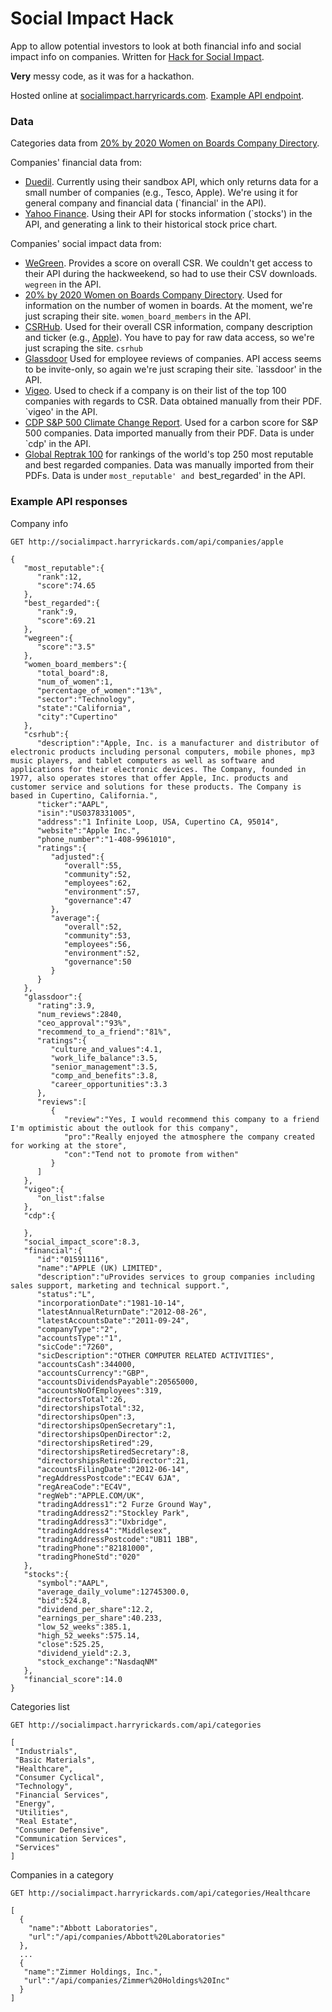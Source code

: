 # Social Impact Hack

App to allow potential investors to look at both financial info and social impact info on companies. Written for [Hack for Social Impact](http://rewiredstate.org/hacks/hackforsocialimpact).

**Very** messy code, as it was for a hackathon.

Hosted online at [socialimpact.harryricards.com](http://socialimpact.harryrickards.com). [Example API endpoint](http://socialimpact.harryrickards.com/api/companies/apple).

### Data
Categories data from [20% by 2020 Women on Boards Company Directory](http://www.2020wob.com/company-directory).

Companies' financial data from:

 * [Duedil](https://www.duedil.com/). Currently using their sandbox API, which only returns data for a small number of companies (e.g., Tesco, Apple). We're using it for general company and financial data (`financial' in the API).
 * [Yahoo Finance](http://finance.yahoo.com/q?s=AAPL). Using their API for stocks information (`stocks') in the API, and generating a link to their historical stock price chart.

Companies' social impact data from:

 * [WeGreen](http://wegreen.de). Provides a score on overall CSR. We couldn't get access to their API during the hackweekend, so had to use their CSV downloads. `wegreen` in the API.
 * [20% by 2020 Women on Boards Company Directory](http://www.2020wob.com/company-directory). Used for information on the number of women in boards. At the moment, we're just scraping their site. `women_board_members` in the API.
 * [CSRHub](http://www.csrhub.com). Used for their overall CSR information, company description and ticker (e.g., [Apple](http://www.csrhub.com/CSR_and_sustainability_information/Apple-Inc/)). You have to pay for raw data access, so we're just scraping the site. `csrhub`
 * [Glassdoor](http://www.glassdoor.com/) Used for employee reviews of companies. API access seems to be invite-only, so again we're just scraping their site. `lassdoor' in the API.
 * [Vigeo](http://www.vigeo.com/csr-rating-agency/en/how-are-companies-worldwide-performing-against-csr-objectives). Used to check if a company is on their list of the top 100 companies with regards to CSR. Data obtained manually from their PDF. `vigeo' in the API.
 * [CDP S&P 500 Climate Change Report](https://www.cdp.net/CDPResults/CDP-SP500-climate-report-2013.pdf). Used for a carbon score for S&P 500 companies. Data imported manually from their PDF. Data is under `cdp' in the API.
 * [Global Reptrak 100](http://www.reputationinstitute.com/thought-leadership/global-reptrak-100) for rankings of the world's top 250 most reputable and best regarded companies. Data was manually imported from their PDFs. Data is under `most_reputable' and `best_regarded' in the API.

### Example API responses
Company info

    GET http://socialimpact.harryrickards.com/api/companies/apple

    {
       "most_reputable":{
          "rank":12,
          "score":74.65
       },
       "best_regarded":{
          "rank":9,
          "score":69.21
       },
       "wegreen":{
          "score":"3.5"
       },
       "women_board_members":{
          "total_board":8,
          "num_of_women":1,
          "percentage_of_women":"13%",
          "sector":"Technology",
          "state":"California",
          "city":"Cupertino"
       },
       "csrhub":{
          "description":"Apple, Inc. is a manufacturer and distributor of electronic products including personal computers, mobile phones, mp3 music players, and tablet computers as well as software and applications for their electronic devices. The Company, founded in 1977, also operates stores that offer Apple, Inc. products and customer service and solutions for these products. The Company is based in Cupertino, California.",
          "ticker":"AAPL",
          "isin":"US0378331005",
          "address":"1 Infinite Loop, USA, Cupertino CA, 95014",
          "website":"Apple Inc.",
          "phone_number":"1-408-9961010",
          "ratings":{
             "adjusted":{
                "overall":55,
                "community":52,
                "employees":62,
                "environment":57,
                "governance":47
             },
             "average":{
                "overall":52,
                "community":53,
                "employees":56,
                "environment":52,
                "governance":50
             }
          }
       },
       "glassdoor":{
          "rating":3.9,
          "num_reviews":2840,
          "ceo_approval":"93%",
          "recommend_to_a_friend":"81%",
          "ratings":{
             "culture_and_values":4.1,
             "work_life_balance":3.5,
             "senior_management":3.5,
             "comp_and_benefits":3.8,
             "career_opportunities":3.3
          },
          "reviews":[
             {
                "review":"Yes, I would recommend this company to a friend  I'm optimistic about the outlook for this company",
                "pro":"Really enjoyed the atmosphere the company created for working at the store",
                "con":"Tend not to promote from withen"
             }
          ]
       },
       "vigeo":{
          "on_list":false
       },
       "cdp":{
    
       },
       "social_impact_score":8.3,
       "financial":{
          "id":"01591116",
          "name":"APPLE (UK) LIMITED",
          "description":"uProvides services to group companies including sales support, marketing and technical support.",
          "status":"L",
          "incorporationDate":"1981-10-14",
          "latestAnnualReturnDate":"2012-08-26",
          "latestAccountsDate":"2011-09-24",
          "companyType":"2",
          "accountsType":"1",
          "sicCode":"7260",
          "sicDescription":"OTHER COMPUTER RELATED ACTIVITIES",
          "accountsCash":344000,
          "accountsCurrency":"GBP",
          "accountsDividendsPayable":20565000,
          "accountsNoOfEmployees":319,
          "directorsTotal":26,
          "directorshipsTotal":32,
          "directorshipsOpen":3,
          "directorshipsOpenSecretary":1,
          "directorshipsOpenDirector":2,
          "directorshipsRetired":29,
          "directorshipsRetiredSecretary":8,
          "directorshipsRetiredDirector":21,
          "accountsFilingDate":"2012-06-14",
          "regAddressPostcode":"EC4V 6JA",
          "regAreaCode":"EC4V",
          "regWeb":"APPLE.COM/UK",
          "tradingAddress1":"2 Furze Ground Way",
          "tradingAddress2":"Stockley Park",
          "tradingAddress3":"Uxbridge",
          "tradingAddress4":"Middlesex",
          "tradingAddressPostcode":"UB11 1BB",
          "tradingPhone":"82181000",
          "tradingPhoneStd":"020"
       },
       "stocks":{
          "symbol":"AAPL",
          "average_daily_volume":12745300.0,
          "bid":524.8,
          "dividend_per_share":12.2,
          "earnings_per_share":40.233,
          "low_52_weeks":385.1,
          "high_52_weeks":575.14,
          "close":525.25,
          "dividend_yield":2.3,
          "stock_exchange":"NasdaqNM"
       },
       "financial_score":14.0
    }


Categories list

    GET http://socialimpact.harryrickards.com/api/categories

    [
     "Industrials",
     "Basic Materials",
     "Healthcare",
     "Consumer Cyclical",
     "Technology",
     "Financial Services",
     "Energy",
     "Utilities",
     "Real Estate",
     "Consumer Defensive",
     "Communication Services",
     "Services"
    ]


Companies in a category

    GET http://socialimpact.harryrickards.com/api/categories/Healthcare

    [
      {
        "name":"Abbott Laboratories",
        "url":"/api/companies/Abbott%20Laboratories"
      },
      ...
      {
       "name":"Zimmer Holdings, Inc.",
       "url":"/api/companies/Zimmer%20Holdings%20Inc"
      }
    ]
